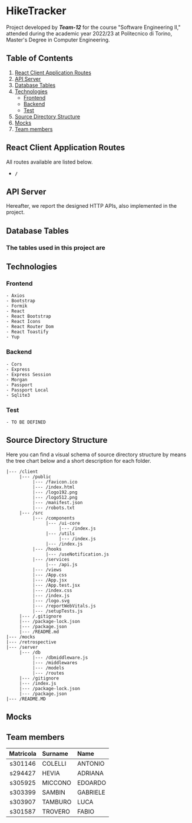 # HikeTracker

Project developed by ***Team-12*** for the course "Software Engineering II," attended during the academic year 2022/23 at Politecnico di Torino, Master's Degree in Computer Engineering.

## Table of Contents

1. [React Client Application Routes](#react-client-application-routes)
2. [API Server](#api-server)
3. [Database Tables](#database-tables)
4. [Technologies](#technologies)
   - [Frontend](#frontend)
   - [Backend](#backend)
   - [Test](#test)
5. [Source Directory Structure](#source-directory-structure)
6. [Mocks](#mocks)
7. [Team members](#team-members)

## React Client Application Routes

All routes available are listed below.

- **`/`**

## API Server

Hereafter, we report the designed HTTP APIs, also implemented in the project.

## Database Tables

### The tables used in this project are

## Technologies

### Frontend

```names
- Axios
- Bootstrap
- Formik
- React
- React Bootstrap
- React Icons
- React Router Dom
- React Toastify
- Yup
````

### Backend

```names
- Cors
- Express
- Express Session
- Morgan
- Passport
- Passport Local
- Sqlite3
````

### Test

```names
- TO BE DEFINED
````

## Source Directory Structure

Here you can find a visual schema of source directory structure by means the tree chart below and a short description for each folder.

```structure
|--- /client
     |--- /public
          |--- /favicon.ico
          |--- /index.html
          |--- /logo192.png
          |--- /logo512.png
          |--- /manifest.json
          |--- /robots.txt
     |--- /src
          |--- /components
               |--- /ui-core
                    |--- /index.js
               |--- /utils
                    |--- /index.js
               |--- /index.js
          |--- /hooks
               |--- /useNotification.js
          |--- /services
               |--- /api.js
          |--- /views
          |--- /App.css
          |--- /App.jsx
          |--- /App.test.jsx
          |--- /index.css
          |--- /index.js
          |--- /logo.svg
          |--- /reportWebVitals.js
          |--- /setupTests.js
     |--- /.gitignore
     |--- /package-lock.json
     |--- /package.json
     |--- /README.md
|--- /mocks
|--- /retrospective
|--- /server
     |--- /db
          |--- /dbmiddleware.js
          |--- /middlewares
          |--- /models
          |--- /routes
     |--- /gitignore
     |--- /index.js
     |--- /package-lock.json
     |--- /package.json
|--- /README.MD
```

## Mocks

## Team members

| Matricola   |   Surname   | Name        |
| :---------: | :---------  | :---------- |
| s301146     | COLELLI     | ANTONIO     |
| s294427     | HEVIA       | ADRIANA     |
| s305925     | MICCONO     | EDOARDO     |
| s303399     | SAMBIN      | GABRIELE    |
| s303907     | TAMBURO     | LUCA        |
| s301587     | TROVERO     | FABIO       |
